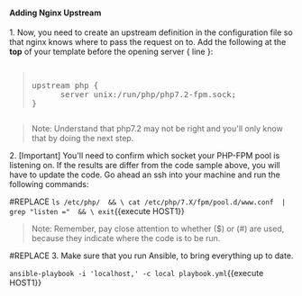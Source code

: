 #### Adding Nginx Upstream

1\. Now, you need to create an upstream definition in the configuration file so that nginx knows where to pass the request on to. Add the following at the **top** of your template before the opening server { line }:

<pre class="file" data-filename="templates/nginx/default.yml"><blockquote>
upstream php {
      server unix:/run/php/php7.2-fpm.sock;
}
</blockquote></pre>

>Note: Understand that php7.2 may not be right and you'll only know that by doing the next step.

2\. [Important] You'll need to confirm which socket your PHP-FPM pool is listening on. If the results are differ from the code sample above, you will have to update the code. Go ahead an ssh into your machine and run the following commands:

#REPLACE
`ls /etc/php/  && \
cat /etc/php/7.X/fpm/pool.d/www.conf  | grep "listen ="  && \
exit`{{execute HOST1}}

>Note: Remember, pay close attention to whether ($) or (#) are used, because they indicate where the code is to be run.

#REPLACE
3\. Make sure that you run Ansible, to bring everything up to date.

`ansible-playbook -i 'localhost,' -c local playbook.yml`{{execute HOST1}}

